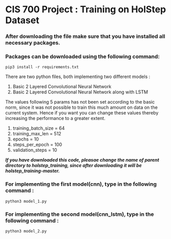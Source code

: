 # CIS 700 Project : Training on HolStep Dataset
### After downloading the file make sure that you have installed all necessary packages.
### Packages can be downloaded using the following command:
```
pip3 install -r requirements.txt
```
There are two python files, both implementing two different models :
1. Basic 2 Layered Convolutional Neural Network
2. Basic 2 Layered Convolutional Neural Network along with LSTM

The values following 5 params has not been set according to the basic norm, since it was not possible to train this much amount on data on the current system. Hence if you want you can change these values thereby increasing the performance to a greater extent.
1. training_batch_size = 64
2. training_max_len = 512
3. epochs = 10
4. steps_per_epoch = 100
5. validation_steps = 10

***If you have downloaded this code, pleasae change the name of parent directory to holstep_training, since after downloading it will be holstep_training-master.***

### For implementing the first model(cnn), type in the following command :
```
python3 model_1.py 
```
### For implementing the second model(cnn_lstm), type in the following command :
```
python3 model_2.py 
```
